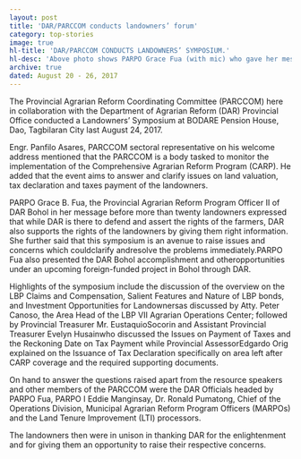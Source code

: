 ```yaml
---
layout: post
title: 'DAR/PARCCOM conducts landowners’ forum'
category: top-stories
image: true
hl-title: 'DAR/PARCCOM CONDUCTS LANDOWNERS’ SYMPOSIUM.'
hl-desc: 'Above photo shows PARPO Grace Fua (with mic) who gave her message during the conduct of Landowners’ Symposium through the initiative of the Provincial Agrarian Reform Coordinating Committee (PARCCOM) in Bohol in order to hear and resolve issues affecting the implementation of the Comprehensive Agrarian Reform Program (CARP) in the province. Please see related story.'
archive: true
dated: August 20 - 26, 2017
---
```


The Provincial Agrarian Reform Coordinating Committee (PARCCOM) here in collaboration with the Department of Agrarian Reform (DAR) Provincial Office conducted a Landowners’ Symposium at BODARE Pension House, Dao, Tagbilaran City last August 24, 2017.

Engr. Panfilo Asares, PARCCOM sectoral representative on his welcome address mentioned that the PARCCOM is a body tasked to monitor the implementation of the Comprehensive Agrarian Reform Program (CARP). He added that the event aims to answer and clarify issues on land valuation, tax declaration and taxes payment of the landowners.  

PARPO Grace B. Fua, the Provincial Agrarian Reform Program Officer II of DAR Bohol in her message before more than twenty landowners expressed that while DAR is there to defend and assert the rights of the farmers, DAR also supports the rights of the landowners by giving them right information. She further said that this symposium is an avenue to raise issues and concerns which couldclarify andresolve the problems immediately.PARPO Fua also presented the DAR Bohol accomplishment and otheropportunities under an upcoming foreign-funded project in Bohol through DAR.

Highlights of the symposium include the discussion of the overview on the LBP Claims and Compensation, Salient Features and Nature of LBP bonds, and Investment Opportunities for Landownersas discussed by Atty. Peter Canoso, the Area Head of the LBP VII Agrarian Operations Center; followed by Provincial Treasurer Mr. EustaquioSocorin and Assistant Provincial Treasurer Evelyn Husainwho discussed the Issues on Payment of Taxes and the Reckoning Date on Tax Payment while Provincial AssessorEdgardo Orig explained on the Issuance of Tax Declaration specifically on area left after CARP coverage and the required supporting documents.

On hand to answer the questions raised apart from the resource speakers and other members of the PARCCOM were the DAR Officials headed by PARPO Fua, PARPO I Eddie Manginsay, Dr. Ronald Pumatong, Chief of the Operations Division, Municipal Agrarian Reform Program Officers (MARPOs) and the Land Tenure Improvement (LTI) processors.

The landowners then were in unison in thanking DAR for the enlightenment and for giving them an opportunity to raise their respective concerns.
